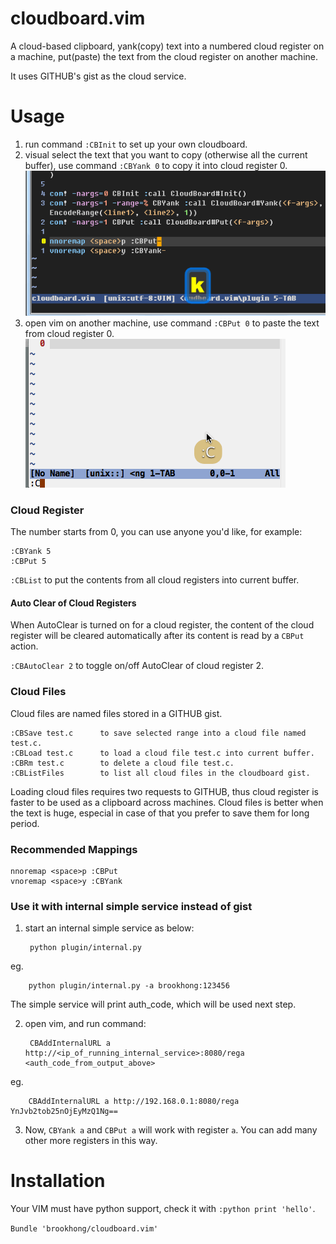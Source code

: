 # cloudboard.vim

A cloud-based clipboard, yank(copy) text into a numbered cloud register on a machine, put(paste) the text from the cloud register on another machine.

It uses GITHUB's gist as the cloud service.

# Usage

1. run command `:CBInit` to set up your own cloudboard.
2. visual select the text that you want to copy (otherwise all the current buffer), use command `:CBYank 0` to copy it into cloud register 0.
![CBYank](https://raw.githubusercontent.com/brookhong/brookhong.github.io/master/assets/images/cbyank.gif)
3. open vim on another machine, use command `:CBPut 0` to paste the text from cloud register 0.
![CBPut](https://raw.githubusercontent.com/brookhong/brookhong.github.io/master/assets/images/cbput.gif)


### Cloud Register

The number starts from 0, you can use anyone you'd like, for example:

    :CBYank 5
    :CBPut 5


`:CBList` to put the contents from all cloud registers into current buffer.

#### Auto Clear of Cloud Registers

When AutoClear is turned on for a cloud register, the content of the cloud register will be cleared automatically after its content is read by a `CBPut` action.

`:CBAutoClear 2` to toggle on/off AutoClear of cloud register 2.

### Cloud Files

Cloud files are named files stored in a GITHUB gist.

    :CBSave test.c      to save selected range into a cloud file named test.c.
    :CBLoad test.c      to load a cloud file test.c into current buffer.
    :CBRm test.c        to delete a cloud file test.c.
    :CBListFiles        to list all cloud files in the cloudboard gist.

Loading cloud files requires two requests to GITHUB, thus cloud register is faster to be used as a clipboard across machines.
Cloud files is better when the text is huge, especial in case of that you prefer to save them for long period.

### Recommended Mappings

    nnoremap <space>p :CBPut 
    vnoremap <space>y :CBYank 

### Use it with internal simple service instead of gist

1. start an internal simple service as below:

        python plugin/internal.py
eg.

        python plugin/internal.py -a brookhong:123456
The simple service will print auth_code, which will be used next step.

2. open vim, and run command:

        CBAddInternalURL a http://<ip_of_running_internal_service>:8080/rega <auth_code_from_output_above>
eg.

        CBAddInternalURL a http://192.168.0.1:8080/rega YnJvb2tob25nOjEyMzQ1Ng==

3. Now, `CBYank a` and `CBPut a` will work with register `a`. You can add many other more registers in this way.

# Installation

Your VIM must have python support, check it with `:python print 'hello'`.

`Bundle 'brookhong/cloudboard.vim'`
